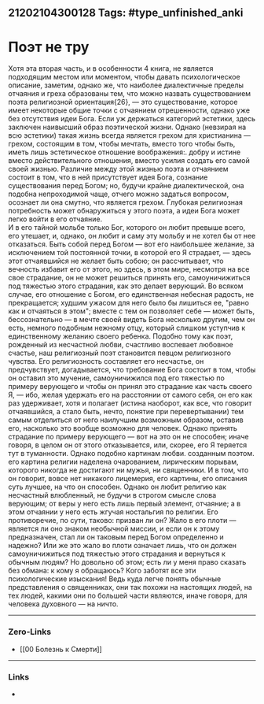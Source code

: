 21202104300128
Tags: #type_unfinished_anki 
---
# Поэт не тру

Хотя эта вторая часть, и в особенности 4 книга, не является подходящим местом или моментом, чтобы давать психологическое описание, заметим, однако же, что наиболее диалектичные пределы отчаяния и греха образованы тем, что можно назвать существованием поэта религиозной ориентация{26}, — это существование, которое имеет некоторые общие точки с отчаянием отрешенности, однако уже без отсутствия идеи Бога. Если уж держаться категорий эстетики, здесь заключен наивысший образ поэтической жизни. Однако (невзирая на всю эстетики) такая жизнь всегда является грехом для христианина — грехом, состоящим в том, чтобы мечтать, вместо того чтобы быть, иметь лишь эстетическое отношение воображения:. добру и истине вместо действительного отношения, вместо усилия создать его самой своей жизнью. Различие между этой жизнью поэта и отчаянием состоит в том, что в ней присутствует идея Бога, сознание существования перед Богом; но, будучи крайне диалектической, она подобна непроходимой чаще, отчего можно задаться вопросом, осознает ли она смутно, что является грехом. Глубокая религиозная потребность может обнаружиться у этого поэта, а идеи Бога может легко войти в его отчаяние.<br>И в его тайной мольбе только Бог, которого он любит превыше всего, его утешает, и, однако, он любит и саму эту мольбу и не хотел бы от нее отказаться. Быть собой перед Богом — вот его наибольшее желание, за исключением той постоянной точки, в которой его Я страдает, — здесь этот отчаявшийся не желает быть собою; он рассчитывает, что вечность избавит его от этого, но здесь, в этом мире, несмотря на все свое страдание, он не может решиться принять его, самоуничижиться под тяжестью этого страдания, как это делает верующий. Во всяком случае, его отношение с Богом, его единственная небесная радость, не прекращается; худшим ужасом для него было бы лишиться ее, "равно как и отчаяться в этом"; вместе с тем он позволяет себе — может быть, бессознательно — в мечте своей видеть Бога несколько другим, чем он есть, немного подобным нежному отцу, который слишком уступчив к единственному желанию своего ребенка. Подобно тому как поэт, рожденный из несчастной любви, счастливо воспевает любовное счастье, наш религиозный поэт становится певцом религиозного чувства. Его религиозность составляет его несчастье, он предчувствует, догадывается, что требование Бога состоит в том, чтобы он оставил это мучение, самоуничижился под его тяжестью по примеру верующего и чтобы он принял это страдание как часть своего Я, — ибо, желая удержать его на расстоянии от самого себя, он его как раз удерживает, хотя и полагает (истина наоборот, как все, что говорит отчаявшийся, а стало быть, нечто, понятие при перевертывании) тем самым отделиться от него наилучшим возможным образом, оставив его, насколько это вообще возможно для человек. Однако принять страдание по примеру верующего — вот на это он не способен; иначе говоря, в целом он от этого отказывается, или, скорее, его Я теряется тут в туманности. Однако подобно картинам любви. созданным поэтом. его картина религии наделена очарованием, лирическим порывам, которого никогда не достигают ни мужья, ни священники. И в том, что он говорит, вовсе нет никакого лицемерия, его картины, его описания суть лучшее, на что он способен. Однако он любит религию как несчастный влюбленный, не будучи в строгом смысле слова верующим; от веры у него есть лишь первый элемент, отчаяние; а в этом отчаянии у него есть жгучая ностальгия по религии. Его противоречие, по сути, таково: призван ли он? Жало в его плоти — является ли оно знаком необычной миссии, и если он к этому предназначен, стал ли он таковым перед Богом определенно и надежно? Или же это жало во плоти означает лишь, что он должен самоуничижиться под тяжестью этого страдания и вернуться к обычным людям? Но довольно об этом; есть ли у меня право сказать без обмана: к кому я обращаюсь? Кого заботят все эти психологические изыскания! Ведь куда легче понять обычные представления о священниках, они так похожи на настоящих людей, на тех людей, какими они по большей части являются, иначе говоря, для человека духовного — на ничто.

---
### Zero-Links
- [[00 Болезнь к Смерти]]
---
### Links
-